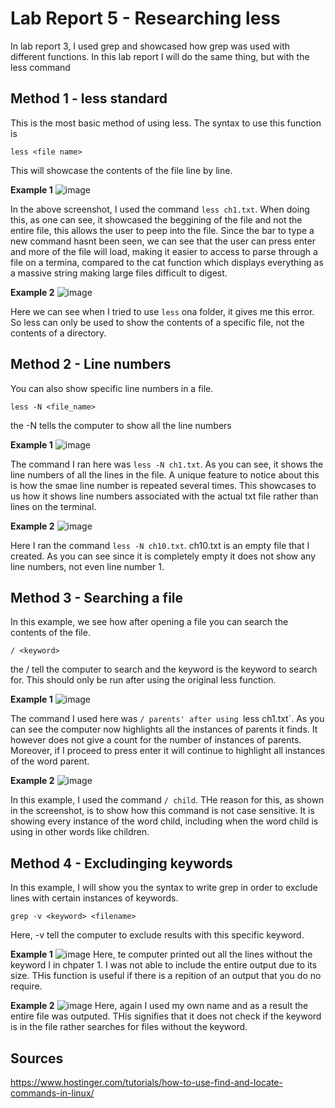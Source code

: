 # Lab Report 5 - Researching less
In lab report 3, I used grep and showcased how grep was used with different functions. In this lab report I will do the same thing, but with the less command

## Method 1 - less standard
This is the most basic method of using less. The syntax to use this function is 
```
less <file name>
```
  This will showcase the contents of the file line by line. 
  
**Example 1**
![image](https://user-images.githubusercontent.com/122576180/224581949-5e023e22-ce86-4200-87ce-f60e4b4c75dc.png)

In the above screenshot, I used the command `less ch1.txt`. When doing this, as one can see, it showcased the beggining of the file and not the entire file, this allows the user to peep into the file. Since the bar to type a new command hasnt been seen, we can see that the user can press enter and more of the file will load, making it easier to access to parse through a file on a termina, compared to the cat function which displays everything as a massive string making large files difficult to digest. 
  
**Example 2**
![image](https://user-images.githubusercontent.com/122576180/224582574-21b8deab-6666-4d72-99fe-98a26012d2e6.png)

Here we can see when I tried to use `less` ona  folder, it gives me this error. So less can only be used to show the contents of a specific file, not the contents of a directory. 

## Method 2 - Line numbers 
  You can also show specific line numbers in a file. 
  ```
  less -N <file_name>
  ```
  the -N tells the computer to show all the line numbers
  
**Example 1**
    ![image](https://user-images.githubusercontent.com/122576180/224582395-8d4c983a-f28a-4c7b-9662-7294b9ec38b5.png)

The command I ran here was `less -N ch1.txt`. As you can see, it shows the line numbers of all the lines in the file. A unique feature to notice about this is how the smae line number is repeated several times. This showcases to us how it shows line numbers associated with the actual txt file rather than lines on the terminal. 
  
**Example 2**
![image](https://user-images.githubusercontent.com/122576180/224582647-b3f58098-4b35-4e14-b498-a123e42e4ae8.png)

Here I ran the command `less -N ch10.txt`. ch10.txt is an empty file that I created. As you can see since it is completely empty it does not show any line numbers, not even line number 1. 
  
## Method 3 - Searching a file
  In this example, we see how after opening a file you can search the contents of the file. 
  ```
  / <keyword>
  ```
  the / tell the computer to search and the keyword is the keyword to search for. This should only be run after using the original less function. 
  
**Example 1**
![image](https://user-images.githubusercontent.com/122576180/224582900-1752ddaf-4e91-440b-9c7b-82daf49f194c.png)

The command I used here was `/ parents' after using `less ch1.txt`. As you can see the computer now highlights all the instances of parents it finds. It however does not give  a count for the number of instances of parents. Moreover, if I proceed to press enter it will continue to highlight all instances of the word parent. 

**Example 2**
![image](https://user-images.githubusercontent.com/122576180/224583017-98ec9813-f204-47bf-8d8b-f6896b68c40c.png)

In this example, I used the command `/ child`. THe reason for this, as shown in the screenshot, is to show how this command is not case sensitive. It is showing every instance of the word child, including when the word child is using in other words like children. 

## Method 4 - Excludinging keywords
In this example, I will show you the syntax to write grep in order to exclude lines with certain instances of keywords. 
```
grep -v <keyword> <filename>
```
Here, -v tell the computer to exclude results with this specific keyword. 

**Example 1**
![image](https://user-images.githubusercontent.com/122576180/218663168-dca76ba3-929b-41ff-9b7b-aaca719b54f9.png)
Here, te computer printed out all the lines without the keyword I in chpater 1. I was not able to include the entire output due to its size. THis function is useful if there is a repition of an output that you do no require. 

**Example 2**
![image](https://user-images.githubusercontent.com/122576180/218663610-ee55d654-7caa-4153-9ac6-deba0dfbb742.png)
Here, again I used my own name and as a result the entire file was outputed. THis signifies that it does not check if the keyword is in the file rather searches for files without the keyword.

## Sources
https://www.hostinger.com/tutorials/how-to-use-find-and-locate-commands-in-linux/
